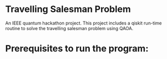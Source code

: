 # Travelling Salesman Problem
An IEEE quantum hackathon project. This project includes a qiskit run-time routine to solve the travelling salesman problem using QAOA. 

# Prerequisites to run the program:

